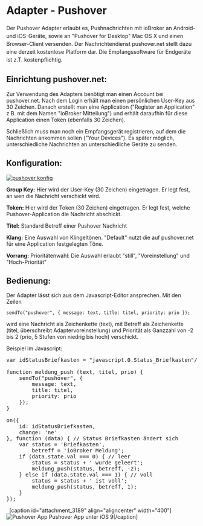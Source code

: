 
# Adapter - Pushover

<span style="line-height: 1.5;">Der Pushover Adapter erlaubt es, Pushnachrichten mit ioBroker an Android- und iOS-Geräte, sowie an "Pushover for Desktop" Mac OS X und einen Browser-Client versenden. Der Nachrichtendienst pushover.net stellt dazu eine derzeit kostenlose Platform dar. Die Empfangssoftware für Endgeräte ist z.T. kostenpflichtig.</span> <span style="line-height: 1.5;"></span>


## **Einrichtung pushover.net:**

Zur Verwendung des Adapters benötigt man einen Account bei pushover.net. Nach dem Login erhält man einen persönlichen User-Key aus 30 Zeichen. Danach erstellt man eine Application ("Register an Application" z.B. mit dem Namen "ioBroker Mitteilung") und erhält daraufhin für diese Application einen Token (ebenfalls 30 Zeichen).

Schließlich muss man noch ein Empfangsgerät registrieren, auf dem die Nachrichten ankommen sollen ("Your Devices"). Es später möglich, unterschiedliche Nachrichten an unterschiedliche Geräte zu senden.

## **Konfiguration:**

[![pushover konfig](http://www.iobroker.net/wp-content/uploads/2015/04/pushover-konfig.png)](http://www.iobroker.net/wp-content/uploads/2015/04/pushover-konfig.png)

**Group Key:** Hier wird der User-Key (30 Zeichen) eingetragen. Er legt fest, an wen die Nachricht verschickt wird.

**Token:** Hier wird der Token (30 Zeichen) eingetragen. Er legt fest, welche Pushover-Application die Nachricht abschickt.

**Titel:** Standard Betreff einer Pushover Nachricht

**Klang:** Eine Auswahl von Klingeltönen. "Default" nutzt die auf pushover.net für eine Application festgelegten Töne.

**Vorrang:** Prioritätenwahl: Die Auswahl erlaubt "still", "Voreinstellung" und "Hoch-Priorität"

## [](https://github.com/ioBroker/ioBroker/wiki/ioBroker-Adapter-pushover#nutzung)**Bedienung:**

Der Adapter lässt sich aus dem Javascript-Editor ansprechen. Mit den Zeilen

`sendTo("pushover", { message: text, title: titel, priority: prio });`

wird eine Nachricht als Zeichenkette (text), mit Betreff als Zeichenkette (titel, überschreibt Adaptervoreinstellung) und Priorität als Ganzzahl von -2 bis 2 (prio, 5 Stufen von niedrig bis hoch) verschickt.

Beispiel im Javascript:

<pre class="">var idStatusBriefkasten = "javascript.0.Status_Briefkasten"/*Status_Briefkasten*/; // ioBroker Variable mit dem Status leer/0, voll/1 

function meldung_push (text, titel, prio) {
    sendTo("pushover", { 
        message: text, 
        title: titel, 
        priority: prio 
    }); 
} 

on({ 
    id: idStatusBriefkasten,
    change: 'ne' 
}, function (data) { // Status Briefkasten ändert sich 
    var status = 'Briefkasten',
        betreff = 'ioBroker Meldung'; 
    if (data.state.val === 0) { // leer
        status = status + ' wurde geleert';
        meldung_push(status, betreff, -2); 
    } else if (data.state.val === 1) { // voll 
        status = status + ' ist voll';
        meldung_push(status, betreff, 1);
    }
});</pre>

  [caption id="attachment_3189" align="aligncenter" width="400"]![Pushover App](http://www.iobroker.net/wp-content/uploads/screenshot-Pushover-577x1024.png) Pushover App unter iOS 9[/caption]
